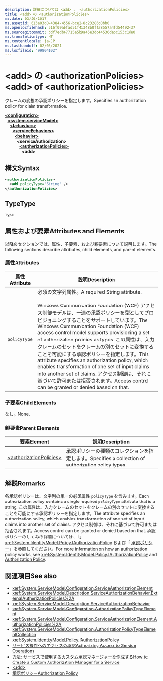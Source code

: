 ```yaml
---
description: 詳細については <add> 、 <authorizationPolicies>
title: <add> の <authorizationPolicies>
ms.date: 03/30/2017
ms.assetid: 613a03d8-4384-4556-bce2-8c23286c0bb0
ms.openlocfilehash: 616f09abfad51f41348b0ffa8557a4fd54492437
ms.sourcegitcommit: ddf7edb67715a5b9a45e3dd44536dabc153c1de0
ms.translationtype: MT
ms.contentlocale: ja-JP
ms.lasthandoff: 02/06/2021
ms.locfileid: "99804102"
---
```

# <a name="add-of-authorizationpolicies"></a><span data-ttu-id="4c5a4-103">\<add> の \<authorizationPolicies></span><span class="sxs-lookup"><span data-stu-id="4c5a4-103">\<add> of \<authorizationPolicies></span></span>

<span data-ttu-id="4c5a4-104">クレームの変換の承認ポリシーを指定します。</span><span class="sxs-lookup"><span data-stu-id="4c5a4-104">Specifies an authorization policy for claim transformation.</span></span>  
  
[**\<configuration>**](../configuration-element.md)\
&nbsp;&nbsp;[**\<system.serviceModel>**](system-servicemodel.md)\
&nbsp;&nbsp;&nbsp;&nbsp;[**\<behaviors>**](behaviors.md)\
&nbsp;&nbsp;&nbsp;&nbsp;&nbsp;&nbsp;[**\<serviceBehaviors>**](servicebehaviors.md)\
&nbsp;&nbsp;&nbsp;&nbsp;&nbsp;&nbsp;&nbsp;&nbsp;[**\<behavior>**](behavior-of-servicebehaviors.md)\
&nbsp;&nbsp;&nbsp;&nbsp;&nbsp;&nbsp;&nbsp;&nbsp;&nbsp;&nbsp;[**\<serviceAuthorization>**](serviceauthorization-element.md)\
&nbsp;&nbsp;&nbsp;&nbsp;&nbsp;&nbsp;&nbsp;&nbsp;&nbsp;&nbsp;&nbsp;&nbsp;[**\<authorizationPolicies>**](authorizationpolicies.md)\
&nbsp;&nbsp;&nbsp;&nbsp;&nbsp;&nbsp;&nbsp;&nbsp;&nbsp;&nbsp;&nbsp;&nbsp;&nbsp;&nbsp;**\<add>**  
  
## <a name="syntax"></a><span data-ttu-id="4c5a4-105">構文</span><span class="sxs-lookup"><span data-stu-id="4c5a4-105">Syntax</span></span>  
  
```xml  
<authorizationPolicies>
  <add policyType="String" />
</authorizationPolicies>
```  
  
## <a name="type"></a><span data-ttu-id="4c5a4-106">Type</span><span class="sxs-lookup"><span data-stu-id="4c5a4-106">Type</span></span>  

 `Type`  
  
## <a name="attributes-and-elements"></a><span data-ttu-id="4c5a4-107">属性および要素</span><span class="sxs-lookup"><span data-stu-id="4c5a4-107">Attributes and Elements</span></span>  

 <span data-ttu-id="4c5a4-108">以降のセクションでは、属性、子要素、および親要素について説明します。</span><span class="sxs-lookup"><span data-stu-id="4c5a4-108">The following sections describe attributes, child elements, and parent elements.</span></span>  
  
### <a name="attributes"></a><span data-ttu-id="4c5a4-109">属性</span><span class="sxs-lookup"><span data-stu-id="4c5a4-109">Attributes</span></span>  
  
|<span data-ttu-id="4c5a4-110">属性</span><span class="sxs-lookup"><span data-stu-id="4c5a4-110">Attribute</span></span>|<span data-ttu-id="4c5a4-111">説明</span><span class="sxs-lookup"><span data-stu-id="4c5a4-111">Description</span></span>|  
|---------------|-----------------|  
|`policyType`|<span data-ttu-id="4c5a4-112">必須の文字列属性。</span><span class="sxs-lookup"><span data-stu-id="4c5a4-112">A required String attribute.</span></span><br /><br /> <span data-ttu-id="4c5a4-113">Windows Communication Foundation (WCF) アクセス制御モデルは、一連の承認ポリシーを型としてプロビジョニングすることをサポートしています。</span><span class="sxs-lookup"><span data-stu-id="4c5a4-113">The Windows Communication Foundation (WCF) access control model supports provisioning a set of authorization policies as types.</span></span> <span data-ttu-id="4c5a4-114">この属性は、入力クレームのセットをクレームの別のセットに変換することを可能にする承認ポリシーを指定します。</span><span class="sxs-lookup"><span data-stu-id="4c5a4-114">This attribute specifies an authorization policy, which enables transformation of one set of input claims into another set of claims.</span></span> <span data-ttu-id="4c5a4-115">アクセス制御は、それに基づいて許可または拒否されます。</span><span class="sxs-lookup"><span data-stu-id="4c5a4-115">Access control can be granted or denied based on that.</span></span>|  
  
### <a name="child-elements"></a><span data-ttu-id="4c5a4-116">子要素</span><span class="sxs-lookup"><span data-stu-id="4c5a4-116">Child Elements</span></span>  

 <span data-ttu-id="4c5a4-117">なし。</span><span class="sxs-lookup"><span data-stu-id="4c5a4-117">None.</span></span>  
  
### <a name="parent-elements"></a><span data-ttu-id="4c5a4-118">親要素</span><span class="sxs-lookup"><span data-stu-id="4c5a4-118">Parent Elements</span></span>  
  
|<span data-ttu-id="4c5a4-119">要素</span><span class="sxs-lookup"><span data-stu-id="4c5a4-119">Element</span></span>|<span data-ttu-id="4c5a4-120">説明</span><span class="sxs-lookup"><span data-stu-id="4c5a4-120">Description</span></span>|  
|-------------|-----------------|  
|[\<authorizationPolicies>](authorizationpolicies.md)|<span data-ttu-id="4c5a4-121">承認ポリシーの種類のコレクションを指定します。</span><span class="sxs-lookup"><span data-stu-id="4c5a4-121">Specifies a collection of authorization policy types.</span></span>|  
  
## <a name="remarks"></a><span data-ttu-id="4c5a4-122">解説</span><span class="sxs-lookup"><span data-stu-id="4c5a4-122">Remarks</span></span>  

 <span data-ttu-id="4c5a4-123">各承認ポリシーは、文字列の単一の必須属性 `policyType` を含みます。</span><span class="sxs-lookup"><span data-stu-id="4c5a4-123">Each authorization policy contains a single required `policyType` attribute that is a string.</span></span> <span data-ttu-id="4c5a4-124">この属性は、入力クレームのセットをクレームの別のセットに変換することを可能にする承認ポリシーを指定します。</span><span class="sxs-lookup"><span data-stu-id="4c5a4-124">The attribute specifies an authorization policy, which enables transformation of one set of input claims into another set of claims.</span></span> <span data-ttu-id="4c5a4-125">アクセス制御は、それに基づいて許可または拒否されます。</span><span class="sxs-lookup"><span data-stu-id="4c5a4-125">Access control can be granted or denied based on that.</span></span> <span data-ttu-id="4c5a4-126">承認ポリシーのしくみの詳細については、「」 <xref:System.IdentityModel.Policy.IAuthorizationPolicy> および「 [承認ポリシー](../../../wcf/samples/authorization-policy.md)」を参照してください。</span><span class="sxs-lookup"><span data-stu-id="4c5a4-126">For more information on how an authorization policy works, see <xref:System.IdentityModel.Policy.IAuthorizationPolicy> and [Authorization Policy](../../../wcf/samples/authorization-policy.md).</span></span>  
  
## <a name="see-also"></a><span data-ttu-id="4c5a4-127">関連項目</span><span class="sxs-lookup"><span data-stu-id="4c5a4-127">See also</span></span>

- <xref:System.ServiceModel.Configuration.ServiceAuthorizationElement>
- <xref:System.ServiceModel.Description.ServiceAuthorizationBehavior.ExternalAuthorizationPolicies%2A>
- <xref:System.ServiceModel.Description.ServiceAuthorizationBehavior>
- <xref:System.ServiceModel.Configuration.AuthorizationPolicyTypeElement>
- <xref:System.ServiceModel.Configuration.ServiceAuthorizationElement.AuthorizationPolicies%2A>
- <xref:System.ServiceModel.Configuration.AuthorizationPolicyTypeElementCollection>
- <xref:System.IdentityModel.Policy.IAuthorizationPolicy>
- [<span data-ttu-id="4c5a4-128">サービス操作へのアクセスの承認</span><span class="sxs-lookup"><span data-stu-id="4c5a4-128">Authorizing Access to Service Operations</span></span>](../../../wcf/samples/authorizing-access-to-service-operations.md)
- [<span data-ttu-id="4c5a4-129">方法: サービスで使用するカスタム承認マネージャーを作成する</span><span class="sxs-lookup"><span data-stu-id="4c5a4-129">How to: Create a Custom Authorization Manager for a Service</span></span>](../../../wcf/extending/how-to-create-a-custom-authorization-manager-for-a-service.md)
- [\<add>](add-of-authorizationpolicies.md)
- [<span data-ttu-id="4c5a4-130">承認ポリシー</span><span class="sxs-lookup"><span data-stu-id="4c5a4-130">Authorization Policy</span></span>](../../../wcf/samples/authorization-policy.md)
